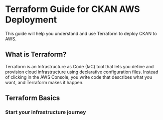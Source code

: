 # Terraform Guide for CKAN AWS Deployment

This guide will help you understand and use Terraform to deploy CKAN to AWS.

## What is Terraform?

Terraform is an Infrastructure as Code (IaC) tool that lets you define and provision cloud infrastructure using declarative configuration files. Instead of clicking in the AWS Console, you write code that describes what you want, and Terraform makes it happen.

## Terraform Basics

### Start your infrastructure journey

